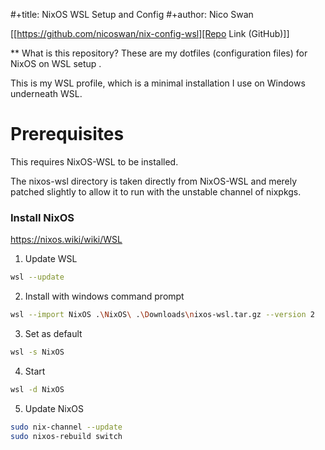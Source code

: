 #+title: NixOS WSL Setup and Config
#+author: Nico Swan

[[https://github.com/nicoswan/nix-config-wsl][Repo Link (GitHub)]]

** What is this repository?
These are my dotfiles (configuration files) for NixOS on WSL setup .

This is my WSL profile, which is a minimal installation I use on Windows underneath WSL. 

# Prerequisites
This requires NixOS-WSL to be installed.

The nixos-wsl directory is taken directly from NixOS-WSL and merely patched slightly to allow it to run with the unstable channel of nixpkgs.

### Install NixOS
https://nixos.wiki/wiki/WSL

1) Update WSL
```sh
wsl --update
```
2) Install with windows command prompt
```sh
wsl --import NixOS .\NixOS\ .\Downloads\nixos-wsl.tar.gz --version 2
```
3) Set as default
```sh
wsl -s NixOS
```

4) Start 
```sh
wsl -d NixOS
```

5) Update NixOS
```sh
sudo nix-channel --update
sudo nixos-rebuild switch
```


